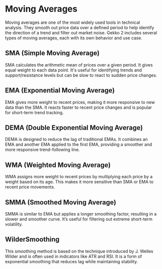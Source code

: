 # Moving Averages

Moving averages are one of the most widely used tools in technical analysis. They smooth out price data over a defined period to help identify the direction of a trend and filter out market noise. Gekko 2 includes several types of moving averages, each with its own behavior and use case.

## **SMA (Simple Moving Average)**

SMA calculates the arithmetic mean of prices over a given period. It gives equal weight to each data point. It's useful for identifying trends and support/resistance levels but can be slow to react to sudden price changes.

## **EMA (Exponential Moving Average)**

EMA gives more weight to recent prices, making it more responsive to new data than the SMA. It reacts faster to recent price changes and is popular for short-term trend tracking.

## **DEMA (Double Exponential Moving Average)**

DEMA is designed to reduce the lag of traditional EMAs. It combines an EMA and another EMA applied to the first EMA, providing a smoother and more responsive trend-following line.

## **WMA (Weighted Moving Average)**

WMA assigns more weight to recent prices by multiplying each price by a weight based on its age. This makes it more sensitive than SMA or EMA to recent price movements.

## **SMMA (Smoothed Moving Average)**

SMMA is similar to EMA but applies a longer smoothing factor, resulting in a slower and smoother curve. It’s useful for filtering out extreme short-term volatility.

## **WilderSmoothing**

This smoothing method is based on the technique introduced by J. Welles Wilder and is often used in indicators like ATR and RSI. It is a form of exponential smoothing that reduces lag while maintaining stability.

